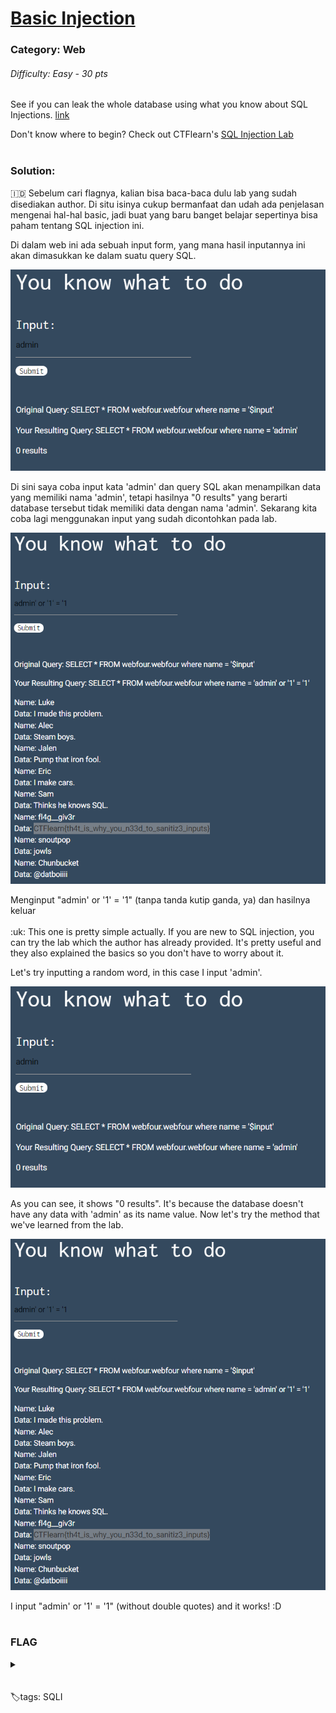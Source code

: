 # [Basic Injection](https://ctflearn.com/challenge/88)

### Category: Web

###### Difficulty: Easy - 30 pts

See if you can leak the whole database using what you know about SQL Injections. [link](https://web.ctflearn.com/web4/)

Don't know where to begin? Check out CTFlearn's [SQL Injection Lab](https://ctflearn.com/lab/sql-injection-part-1)
<br><br>

### Solution:

:indonesia: Sebelum cari flagnya, kalian bisa baca-baca dulu lab yang sudah disediakan author. Di situ isinya cukup bermanfaat dan udah ada penjelasan mengenai hal-hal basic, jadi buat yang baru banget belajar sepertinya bisa paham tentang SQL injection ini.

Di dalam web ini ada sebuah input form, yang mana hasil inputannya ini akan dimasukkan ke dalam suatu query SQL.

<p align="center">
    <img src="../../../media/ctfl-bi1.png"/>
</p>
Di sini saya coba input kata 'admin' dan query SQL akan menampilkan data yang memiliki nama 'admin', tetapi hasilnya "0 results" yang berarti database tersebut tidak memiliki data dengan nama 'admin'.
Sekarang kita coba lagi menggunakan input yang sudah dicontohkan pada lab.
<p align="center">
    <img src="../../../media/ctfl-bi-result.png"/>
</p>
Menginput "admin' or '1' = '1" (tanpa tanda kutip ganda, ya) dan hasilnya keluar
<br>
<br>
:uk: This one is pretty simple actually. If you are new to SQL injection, you can try the lab which the author has already provided. It's pretty useful and they also explained the basics so you don't have to worry about it.

Let's try inputting a random word, in this case I input 'admin'.

<p align="center">
    <img src="../../../media/ctfl-bi1.png"/>
</p>
As you can see, it shows "0 results". It's because the database doesn't have any data with 'admin' as its name value. Now let's try the method that we've learned from the lab.
<p align="center">
    <img src="../../../media/ctfl-bi-result.png"/>
</p>
I input "admin' or '1' = '1" (without double quotes) and it works! :D
<br><br>

### FLAG

<details>
  <summary></summary>
  
  CTFlearn{th4t_is_why_you_n33d_to_sanitiz3_inputs}
</details>
<br><br>
🏷️tags: SQLI
